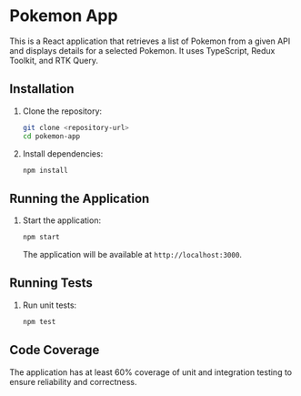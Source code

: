 # Pokemon App

This is a React application that retrieves a list of Pokemon from a given API and displays details for a selected Pokemon. It uses TypeScript, Redux Toolkit, and RTK Query.

## Installation

1. Clone the repository:
   ```sh
   git clone <repository-url>
   cd pokemon-app
   ```

2. Install dependencies:
   ```sh
   npm install
   ```

## Running the Application

1. Start the application:
   ```sh
   npm start
   ```

   The application will be available at `http://localhost:3000`.

## Running Tests

1. Run unit tests:
   ```sh
   npm test
   ```

## Code Coverage

The application has at least 60% coverage of unit and integration testing to ensure reliability and correctness.

